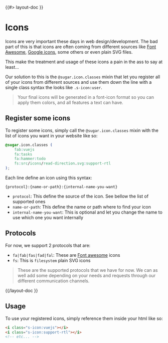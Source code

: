 <!--
/**
 * @name            Icons
 * @namespace       doc.css
 * @type            Markdown
 * @platform        md
 * @status          stable
 * @menu            Documentation / CSS           /doc/css/icons
 *
 * @since           2.0.0
 * @author    Olivier Bossel <olivier.bossel@gmail.com> (https://coffeekraken.io)
 */
-->

{{#> layout-doc }}

# Icons

Icons are very important these days in web design/development. The bad part of this is that icons are often coming from different sources like [Font Awesome](https://fontawesome.com/), [Google icons](https://fonts.google.com/icons), some others or even plain SVG files.

This make the treatment and usage of these icons a pain in the ass to say at least...

Our solution to this is the `@sugar.icon.classes` mixin that let you register all of your icons from different sources and use them down the line with a single class syntax the looks like `.s-icon:user`.

> Your final icons will be generated in a font-icon format so you can apply them colors, and all features a text can have.

## Register some icons

To register some icons, simply call the `@sugar.icon.classes` mixin with the list of icons you want in your website like so:

```css
@sugar.icon.classes (
    fab:vuejs
    fa:tasks
    fa:hammer:todo
    fs:src/icons/read-direction.svg:support-rtl
);
```

Each line define an icon using this syntax:

`{protocol}:{name-or-path}:{internal-name-you-want}`

- `protocol`: This define the source of the icon. See bellow the list of supported ones
- `name-or-path`: This define the name or path where to find your icon
- `internal-name-you-want`: This is optional and let you change the name to use which one you want internally

## Protocols

For now, we support 2 protocols that are:

- `fa|fab|fas|fad|fal`: These are [Font awesome](https://fontawesome.com) icons
- `fs`: This is `filesystem` plain SVG icons

> These are the supported protocols that we have for now. We can as well add some depending on your needs and requests through our different communication channels.

{{/layout-doc }}

## Usage

To use your registered icons, simply reference them inside your html like so:

```html
<i class="s-icon:vuejs"></i>
<i class="s-icon:support-rtl"></i>
<!-- etc... -->
```
